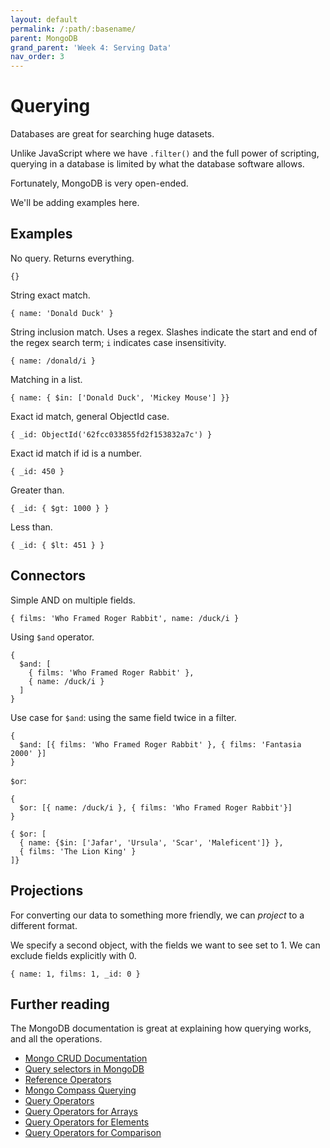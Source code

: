 ```yaml
---
layout: default
permalink: /:path/:basename/
parent: MongoDB
grand_parent: 'Week 4: Serving Data'
nav_order: 3
---
```


# Querying

Databases are great for searching huge datasets.

Unlike JavaScript where we have `.filter()` and the full power of scripting,
querying in a database is limited by what the database software allows.

Fortunately, MongoDB is very open-ended.

We'll be adding examples here.

## Examples

No query. Returns everything.

```
{}
```

String exact match.

```
{ name: 'Donald Duck' }
```

String inclusion match. Uses a regex. Slashes indicate the start and end of the regex search term; `i` indicates case insensitivity.

```
{ name: /donald/i }
```

Matching in a list.

```
{ name: { $in: ['Donald Duck', 'Mickey Mouse'] }}
```

Exact id match, general ObjectId case.

```
{ _id: ObjectId('62fcc033855fd2f153832a7c') }
```

Exact id match if id is a number.

```
{ _id: 450 }
```

Greater than.

```
{ _id: { $gt: 1000 } }
```

Less than.

```
{ _id: { $lt: 451 } }
```

## Connectors

Simple AND on multiple fields.

```
{ films: 'Who Framed Roger Rabbit', name: /duck/i }
```

Using `$and` operator.

```
{
  $and: [
    { films: 'Who Framed Roger Rabbit' },
    { name: /duck/i }
  ]
}
```

Use case for `$and`: using the same field twice in a filter.

```
{
  $and: [{ films: 'Who Framed Roger Rabbit' }, { films: 'Fantasia 2000' }]
}
```

`$or`:

```
{
  $or: [{ name: /duck/i }, { films: 'Who Framed Roger Rabbit'}]
}
```

```
{ $or: [
  { name: {$in: ['Jafar', 'Ursula', 'Scar', 'Maleficent']} },
  { films: 'The Lion King' }
]}
```

## Projections

For converting our data to something more friendly,
we can _project_ to a different format.

We specify a second object, with the fields we want to see set to 1.
We can exclude fields explicitly with 0.

```
{ name: 1, films: 1, _id: 0 }
```

## Further reading

The MongoDB documentation is great at explaining how querying works,
and all the operations.

<ul>
<li class="raw"><a href="https://docs.mongodb.com/v3.2/crud/" target="_blank" rel="noopener noreferrer">Mongo CRUD Documentation</a></li>
<li class="raw"><a href="https://docs.mongodb.com/v3.2/reference/operator/query/#query-selectors" target="_blank" rel="noopener noreferrer">Query selectors in MongoDB</a></li>
<li class="raw"><a href="https://docs.mongodb.com/v3.2/reference/" target="_blank" rel="noopener noreferrer">Reference Operators</a></li>
<li class="raw"><a href="https://docs.mongodb.com/compass/master/query-bar/#querying" target="_blank" rel="noopener noreferrer">Mongo Compass Querying</a></li>
<li class="raw"><a href="https://docs.mongodb.com/manual/reference/operator/query/" target="_blank" rel="noopener noreferrer">Query Operators</a></li>
<li class="raw"><a href="https://docs.mongodb.com/manual/reference/operator/query-array/" target="_blank" rel="noopener noreferrer">Query Operators for Arrays</a></li>
<li class="raw"><a href="https://docs.mongodb.com/manual/reference/operator/query-element/" target="_blank" rel="noopener noreferrer">Query Operators for Elements</a></li>
<li class="raw"><a href="https://docs.mongodb.com/manual/reference/operator/query-comparison/" target="_blank" rel="noopener noreferrer">Query Operators for Comparison</a></li>
</ul>
